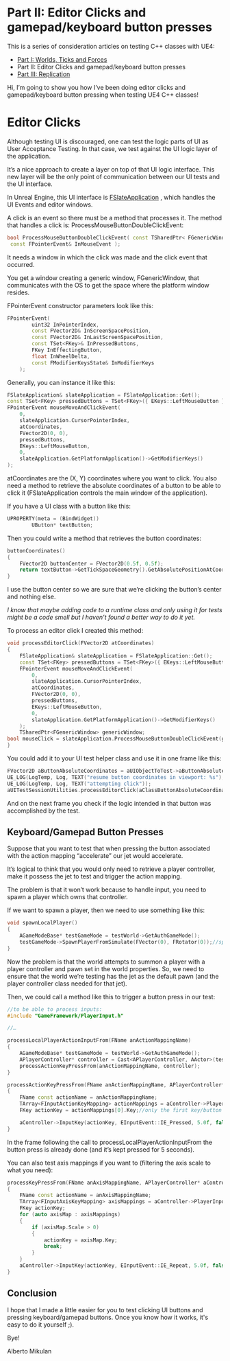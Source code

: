 # Part II: Editor Clicks and gamepad/keyboard button presses

This is a series of consideration articles on testing C++ classes with UE4:

- [Part I: Worlds, Ticks and Forces](https://github.com/Floating-Island/articles/blob/main/Considerations%20On%20Testing%20UE4%20Classes%20Part%20I%20-%20Worlds%2C%20Ticks%20and%20Forces.md)
- Part II: Editor Clicks and gamepad/keyboard button presses
- [Part III: Replication](https://github.com/Floating-Island/articles/blob/main/Considerations%20On%20Testing%20UE4%20Classes%20Part%20III%20-%20Replication.md)

Hi, I’m going to show you how I’ve been doing editor clicks and gamepad/keyboard button pressing when testing UE4 C++ classes!

# Editor Clicks

Although testing UI is discouraged, one can test the logic parts of UI as User Acceptance Testing. In that case, we test against the UI logic layer of the application.

It’s a nice approach to create a layer on top of that UI logic interface. This new layer will be the only point of communication between our UI tests and the UI interface.

In Unreal Engine, this UI interface is [FSlateApplication](https://docs.unrealengine.com/en-US/API/Runtime/Slate/Framework/Application/FSlateApplication/index.html) , which handles the UI Events and editor windows.

A click is an event so there must be a method that processes it. The method that handles a click is: ProcessMouseButtonDoubleClickEvent:


```cpp
bool ProcessMouseButtonDoubleClickEvent( const TSharedPtr< FGenericWindow >& PlatformWindow,
 const FPointerEvent& InMouseEvent );
```

It needs a window in which the click was made and the click event that occurred.

You get a window creating a generic window, FGenericWindow, that communicates with the OS to get the space where the platform window resides.

FPointerEvent constructor parameters look like this:


```cpp
FPointerEvent(
		uint32 InPointerIndex,
		const FVector2D& InScreenSpacePosition,
		const FVector2D& InLastScreenSpacePosition,
		const TSet<FKey>& InPressedButtons,
		FKey InEffectingButton,
		float InWheelDelta,
		const FModifierKeysState& InModifierKeys
	);
```
Generally, you can instance it like this:

```cpp
FSlateApplication& slateApplication = FSlateApplication::Get();
const TSet<FKey> pressedButtons = TSet<FKey>({ EKeys::LeftMouseButton });
FPointerEvent mouseMoveAndClickEvent(
	0,
	slateApplication.CursorPointerIndex,
	atCoordinates,
	FVector2D(0, 0),
	pressedButtons,
	EKeys::LeftMouseButton,
	0,
	slateApplication.GetPlatformApplication()->GetModifierKeys()
);
```

atCoordinates are the (X, Y) coordinates where you want to click. 
You also need a method to retrieve the absolute coordinates of a button to be able to click it (FSlateApplication controls the main window of the application).

If you have a UI class with a button like this:

```cpp
UPROPERTY(meta = (BindWidget))
		UButton* textButton;
```

Then you could write a method that retrieves the button coordinates:

```cpp
buttonCoordinates()
{
	FVector2D buttonCenter = FVector2D(0.5f, 0.5f);
	return textButton->GetTickSpaceGeometry().GetAbsolutePositionAtCoordinates(buttonCenter);
}
```

I use the button center so we are sure that we’re clicking the button’s center and nothing else.

_I know that maybe adding code to a runtime class and only using it for tests might be a code smell but I haven’t found a better way to do it yet._

To process an editor click I created this method:

```cpp
void processEditorClick(FVector2D atCoordinates)
{
	FSlateApplication& slateApplication = FSlateApplication::Get();
	const TSet<FKey> pressedButtons = TSet<FKey>({ EKeys::LeftMouseButton });
	FPointerEvent mouseMoveAndClickEvent(
		0,
		slateApplication.CursorPointerIndex,
		atCoordinates,
		FVector2D(0, 0),
		pressedButtons,
		EKeys::LeftMouseButton,
		0,
		slateApplication.GetPlatformApplication()->GetModifierKeys()
	);
	TSharedPtr<FGenericWindow> genericWindow;
bool mouseClick = slateApplication.ProcessMouseButtonDoubleClickEvent(genericWindow, mouseMoveAndClickEvent);
}
```

You could add it to your UI test helper class and use it in one frame like this:

```cpp
FVector2D aButtonAbsoluteCoordinates = aUIObjectToTest->aButtonAbsoluteCenterPosition();
UE_LOG(LogTemp, Log, TEXT("resume button coordinates in viewport: %s"), *aClassButtonAbsoluteCoordinates.ToString());
UE_LOG(LogTemp, Log, TEXT("attempting click"));
aUITestSessionUtilities.processEditorClick(aClassButtonAbsoluteCoordinates);
```

And on the next frame you check if the logic intended in that button was accomplished by the test.


## Keyboard/Gamepad Button Presses

Suppose that you want to test that when pressing the button associated with the action mapping “accelerate” our jet would accelerate.

It’s logical to think that you would only need to retrieve a player controller, make it possess the jet to test and trigger the action mapping.

The problem is that it won’t work because to handle input, you need to spawn a player which owns that controller.

If we want to spawn a player, then we need to use something like this:


```cpp
void spawnLocalPlayer()
{
	AGameModeBase* testGameMode = testWorld->GetAuthGameMode();
	testGameMode->SpawnPlayerFromSimulate(FVector(0), FRotator(0));//spawns a player with controller and the default pawn set in the world game mode.
}
```

Now the problem is that the world attempts to summon a player with a player controller and pawn set in the world properties. So, we need to ensure that the world we’re testing has the jet as the default pawn (and the player controller class needed for that jet).

Then, we could call a method like this to trigger a button press in our test:


```cpp
//to be able to process inputs:
#include "GameFramework/PlayerInput.h"

//…

processLocalPlayerActionInputFrom(FName anActionMappingName)
{
	AGameModeBase* testGameMode = testWorld->GetAuthGameMode();
	APlayerController* controller = Cast<APlayerController, AActor>(testGameMode->GetGameInstance()->GetFirstLocalPlayerController(testWorld));
	processActionKeyPressFrom(anActionMappingName, controller);
}

processActionKeyPressFrom(FName anActionMappingName, APlayerController* aController)
{
	FName const actionName = anActionMappingName;
	TArray<FInputActionKeyMapping> actionMappings = aController->PlayerInput->GetKeysForAction(actionName);
	FKey actionKey = actionMappings[0].Key;//only the first key/button associated with that action mapping

	aController->InputKey(actionKey, EInputEvent::IE_Pressed, 5.0f, false);
}
```

In the frame following the call to processLocalPlayerActionInputFrom the button press is already done (and it’s kept pressed for 5 seconds).

You can also test axis mappings if you want to (filtering the axis scale to what you need):

```cpp
processKeyPressFrom(FName anAxisMappingName, APlayerController* aController)
{
	FName const actionName = anAxisMappingName;
	TArray<FInputAxisKeyMapping> axisMappings = aController->PlayerInput->GetKeysForAxis(actionName);
	FKey actionKey;
	for (auto axisMap : axisMappings)
	{
		if (axisMap.Scale > 0)
		{
			actionKey = axisMap.Key;
			break;
		}
	}
	aController->InputKey(actionKey, EInputEvent::IE_Repeat, 5.0f, false);
}
```

## Conclusion

I hope that I made a little easier for you to test clicking UI buttons and pressing keyboard/gamepad buttons.
Once you know how it works, it's easy to do it yourself ;).

Bye!

Alberto Mikulan
